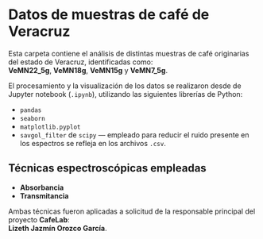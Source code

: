 # Datos de muestras de café de Veracruz

Esta carpeta contiene el análisis de distintas muestras de café originarias del estado de Veracruz, identificadas como:  
**VeMN22_5g**, **VeMN18g**, **VeMN15g** y **VeMN7_5g**.

El procesamiento y la visualización de los datos se realizaron desde de Jupyter notebook (`.ipynb`), utilizando las siguientes librerías de Python:

- `pandas`
- `seaborn`
- `matplotlib.pyplot`
- `savgol_filter` de `scipy` — empleado para reducir el ruido presente en los espectros se refleja en los archivos `.csv`.

## Técnicas espectroscópicas empleadas

- **Absorbancia**  
- **Transmitancia**

Ambas técnicas fueron aplicadas a solicitud de la responsable principal del proyecto **CafeLab**:  
**Lizeth Jazmín Orozco García**.
